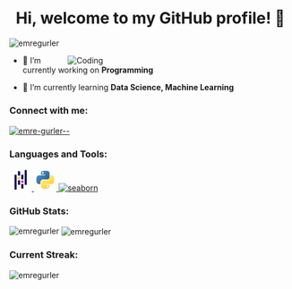 <h1 align="center">Hi, welcome to my GitHub profile! 👋</h1>
<p align="left">
  <img src="https://komarev.com/ghpvc/?username=emregurler&label=Profile%20views&color=0e75b6&style=flat" alt="emregurler" />
</p>

<img align="right" alt="Coding" width="400" src="https://www.snexplores.org/wp-content/uploads/2023/02/1030_ChatGPT_feat.gif">

- 🔭 I’m currently working on **Programming**

- 🌱 I’m currently learning **Data Science, Machine Learning**



<h3 align="left">Connect with me:</h3>
<p align="left">
  <a href="https://linkedin.com/in/emre-gurler--" target="blank"><img align="center" src="https://raw.githubusercontent.com/rahuldkjain/github-profile-readme-generator/master/src/images/icons/Social/linked-in-alt.svg" alt="emre-gurler--" height="30" width="40" /></a>
</p>

<h3 align="left">Languages and Tools:</h3>
<p align="left">
  <a href="https://pandas.pydata.org/" target="_blank" rel="noreferrer">
    <img src="https://raw.githubusercontent.com/devicons/devicon/2ae2a900d2f041da66e950e4d48052658d850630/icons/pandas/pandas-original.svg" alt="pandas" width="40" height="40"/>
  </a>
  <a href="https://www.python.org" target="_blank" rel="noreferrer">
    <img src="https://raw.githubusercontent.com/devicons/devicon/master/icons/python/python-original.svg" alt="python" width="40" height="40"/>
  </a>
  <a href="https://seaborn.pydata.org/" target="_blank" rel="noreferrer">
    <img src="https://seaborn.pydata.org/_images/logo-mark-lightbg.svg" alt="seaborn" width="40" height="40"/>
  </a>
</p>

<h3 align="left">GitHub Stats:</h3>
<p align="left">
  <img align="left" src="https://github-readme-stats.vercel.app/api/top-langs?username=emregurler&show_icons=true&locale=en&layout=compact" alt="emregurler" />
  &nbsp;<img align="center" src="https://github-readme-stats.vercel.app/api?username=emregurler&show_icons=true&locale=en" alt="emregurler" />
</p>

<h3 align="left">Current Streak:</h3>
<p align="left">
  <img align="center" src="https://github-readme-streak-stats.herokuapp.com/?user=emregurler&" alt="emregurler" />
</p>
